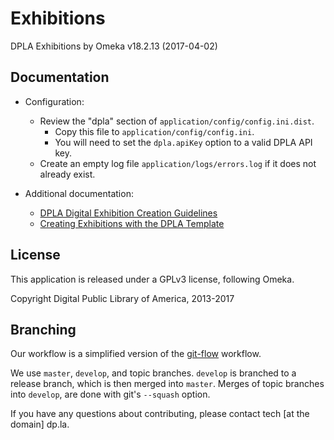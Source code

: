 Exhibitions
===========

DPLA Exhibitions by Omeka
v18.2.13 (2017-04-02)

Documentation
-------------

* Configuration:
	* Review the "dpla" section of `application/config/config.ini.dist`.
		* Copy this file to `application/config/config.ini`.
		* You will need to set the `dpla.apiKey` option to a valid DPLA API key.
	* Create an empty log file `application/logs/errors.log` if it does not already exist.

* Additional documentation:
	* [DPLA Digital Exhibition Creation Guidelines](https://docs.google.com/document/d/1caBYKDdQCpFCildS5XquNML5YzaugSL7Jf3CdBIIqOA/edit)
	* [Creating Exhibitions with the DPLA Template](https://docs.google.com/document/d/1ktQuLJzMkQX_e5EM2cUm88W614GZ4UdRhuu3_cXpoXU/edit)

License
--------
This application is released under a GPLv3 license, following Omeka.

Copyright Digital Public Library of America, 2013-2017

Branching
---------

Our workflow is a simplified version of the
[git-flow](http://nvie.com/posts/a-successful-git-branching-model/) workflow.

We use `master`, `develop`, and topic branches.  `develop` is branched to a
release branch, which is then merged into `master`.  Merges of topic branches
into `develop`, are done with git's `--squash` option.

If you have any questions about contributing, please contact
tech [at the domain] dp.la.
